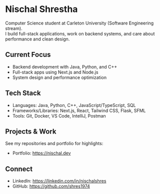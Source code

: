 # Nischal Shrestha

Computer Science student at Carleton University (Software Engineering stream).  
I build full-stack applications, work on backend systems, and care about performance and clean design.

## Current Focus
- Backend development with Java, Python, and C++
- Full-stack apps using Next.js and Node.js
- System design and performance optimization

## Tech Stack
- Languages: Java, Python, C++, JavaScript/TypeScript, SQL
- Frameworks/Libraries: Next.js, React, Tailwind CSS, Flask, SFML
- Tools: Git, Docker, VS Code, IntelliJ, Postman

## Projects & Work
See my repositories and portfolio for highlights:  
- Portfolio: https://nischal.dev

## Connect
- LinkedIn: https://linkedin.com/in/nischalshres
- GitHub: https://github.com/shres1974
